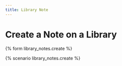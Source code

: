 ```yaml
---
title: Library Note
---
```


# Create a Note on a Library

{% form library_notes.create %}

{% scenario library_notes.create %}
